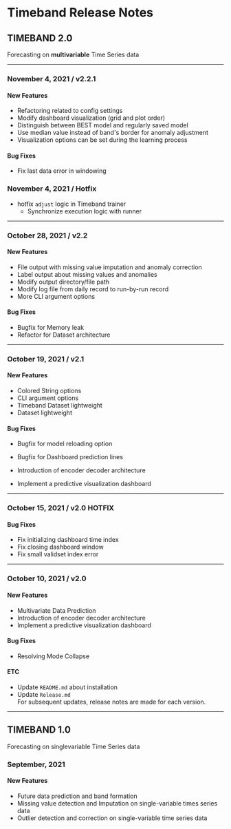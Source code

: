 # Timeband Release Notes
## **TIMEBAND 2.0** 
Forecasting on **multivariable** Time Series data

---
### November 4, 2021 / v2.2.1
#### New Features
- Refactoring related to config settings
- Modify dashboard visualization (grid and plot order)
- Distinguish between BEST model and regularly saved model
- Use median value instead of band's border for anomaly adjustment
- Visualization options can be set during the learning process

#### Bug Fixes
- Fix last data error in windowing

### November 4, 2021 / Hotfix
- hotfix `adjust` logic in Timeband trainer 
   - Synchronize execution logic with runner 

---
### October 28, 2021 / v2.2
#### New Features
- File output with missing value imputation and anomaly correction
- Label output about missing values and anomalies 
- Modify output directory/file path
- Modify log file from daily record to run-by-run record 
- More CLI argument options

#### Bug Fixes
- Bugfix for Memory leak
- Refactor for Dataset architecture

---

### October 19, 2021 / v2.1
#### New Features
- Colored String options
- CLI argument options
- Timeband Dataset lightweight
- Dataset lightweight

#### Bug Fixes
- Bugfix for model reloading option
- Bugfix for Dashboard prediction lines

- Introduction of encoder decoder architecture
- Implement a predictive visualization dashboard

---

### October 15, 2021 / v2.0 HOTFIX
#### Bug Fixes
- Fix initializing dashboard time index
- Fix closing dashboard window
- Fix small validset index error

---

### October 10, 2021 / v2.0
#### New Features
- Multivariate Data Prediction
- Introduction of encoder decoder architecture
- Implement a predictive visualization dashboard

#### Bug Fixes
- Resolving Mode Collapse

#### ETC
- Update `README.md` about installation
- Update `Release.md` </br>
  For subsequent updates, release notes are made for each version.
---

## **TIMEBAND 1.0** 
Forecasting on singlevariable Time Series data

### September, 2021
#### New Features
- Future data prediction and band formation
- Missing value detection and Imputation on single-variable times series data
- Outlier detection and correction on single-variable time series data

